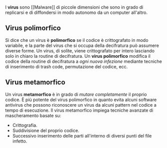 I __virus__ sono [[Malware]] di piccole dimensioni che sono in grado di replicarsi e di diffondersi in modo autonomo da un computer all'altro.

## Virus polimorfico
Si dice che un virus è __polimorfico__ se il codice è crittografato in modo variabile, e la parte del virus che si occupa della decifratura può assumere diverse forme.
Un virus, di solite, viene crittografato per intero lasciando solo in chiaro la routine di decifratura.
Un __virus polimorfico__ modifica il codice della routine di decifratura a _ogni nuova infezione_ mediante tecniche di inserimento di trash code, permutazione del codice, ecc.

## Virus metamorfico
Un virus __metamorfico__ è in grado di _mutare completamente_ il proprio codice.
È più potente del virus polimorfico in quanto evita alcuni software antivirus che possono riconoscere un virus da alcuni pattern nel codice a tempo di esecuzione.
Il virus metamorfico impiega tecniche avanzate di mascheramento basate su:
- Crittografia.
- Suddivisione del proprio codice.
- Successivo inserimento delle parti all'interno di diversi punti del file infetto.